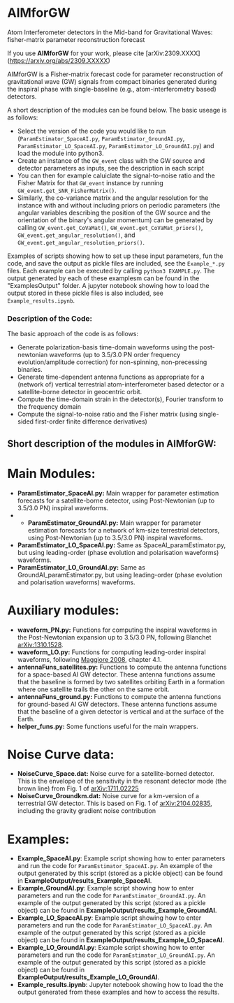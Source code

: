# AIMforGW
Atom Interferometer detectors in the Mid-band for Gravitational Waves: fisher-matrix parameter reconstruction forecast

If you use **AIMforGW** for your work, please cite [arXiv:2309.XXXX] (https://arxiv.org/abs/2309.XXXXX)

AIMforGW is a Fisher-matrix forecast code for parameter reconstruction of gravitational wave (GW) signals from compact binaries generated during the inspiral phase with single-baseline (e.g., atom-interferometry based) detectors.

A short description of the modules can be found below. 
The basic useage is as follows:
- Select the version of the code you would like to run (`ParamEstimator_SpaceAI.py`,  `ParamEstimator_GroundAI.py`, `ParamEstimator_LO_SpaceAI.py`,  `ParamEstimator_LO_GroundAI.py`) and load the module into python3.
- Create an instance of the `GW_event` class with the GW source and detector parameters as inputs, see the description in each script
- You can then for example caluiclate the signal-to-noise ratio and the Fisher Matrix for that `GW_event` instance by running `GW_event.get_SNR_FisherMatrix()`.
- Similarly, the co-variance matrix and the angular resolution for the instance with and without including priors on periodic parameters (the angular variables describing the position of the GW source and the orientation of the binary's angular momentum) can be generated by calling `GW_event.get_CoVaMat()`, `GW_event.get_CoVaMat_priors()`, `GW_event.get_angular_resolution()`, and `GW_event.get_angular_resolution_priors()`.

Examples of scripts showing how to set up these input parameters, fun the code, and save the output as pickle files are included, see the `Example_*.py` files. Each example can be executed by calling `python3 EXAMPLE.py`. The output generated by each of these examplesm can be found in the "ExamplesOutput" folder. A jupyter notebook showing how to load the output stored in these pickle files is also included, see `Example_results.ipynb`.

### Description of the Code:
The basic approach of the code is as follows:
- Generate polarization-basis time-domain waveforms using the post-newtonian waveforms (up to 3.5/3.0 PN order frequency evolution/amplitude correction) for non-spinning, non-precessing binaries.
- Generate time-dependent antenna functions as appropriate for a (network of) vertical terrestrial atom-interferometer based detector or a satellite-borne detector in geocentric orbit.
- Compute the time-domain strain in the detector(s), Fourier transform to the frequency domain
- Compute the signal-to-noise ratio and the Fisher matrix (using single-sided first-order finite difference derivatives)

## Short description of the modules in **AIMforGW**:
# Main Modules:
- **ParamEstimator_SpaceAI.py:** Main wrapper for parameter estimation forecasts for a satellite-borne detector, using Post-Newtonian (up to 3.5/3.0 PN) inspiral waveforms.
- - **ParamEstimator_GroundAI.py:** Main wrapper for parameter estimation forecasts for a network of km-size terrestrial detectors, using Post-Newtonian (up to 3.5/3.0 PN) inspiral waveforms.
- **ParamEstimator_LO_SpaceAI.py:** Same as SpaceAI_paramEstimator.py, but using leading-order (phase evolution and polarisation waveforms) waveforms.
- **ParamEstimator_LO_GroundAI.py:** Same as GroundAI_paramEstimator.py, but using leading-order (phase evolution and polarisation waveforms) waveforms.

# Auxiliary modules:
- **waveform_PN.py:** Functions for computing the inspiral waveforms in the Post-Newtonian expansion up to 3.5/3.0 PN, following Blanchet [arXiv:1310.1528](https://arxiv.org/abs/1310.1528).
- **waveform_LO.py:** Functions for computing leading-order inspiral waveforms, following [Maggiore 2008](https://oxford.universitypressscholarship.com/view/10.1093/acprof:oso/9780198570745.001.0001/acprof-9780198570745), chapter 4.1.
- **antennaFuns_satellites.py:** Functions to compute the antenna functions for a space-based AI GW detector. These antenna functions assume that the baseline is formed by two satellites orbiting Earth in a formation where one satellite trails the other on the same orbit.
- **antennaFuns_ground.py:** Functions to compute the antenna functions for ground-based AI GW detectors. These antenna functions assume that the baseline of a given detector is vertical and at the surface of the Earth.
- **helper_funs.py:** Some functions useful for the main wrappers.

# Noise Curve data:
- **NoiseCurve_Space.dat:** Noise curve for a satellite-borned detector. This is the envelope of the sensitivity in the resonant detector mode (the brown line) from Fig. 1 of [arXiv:1711.02225](https://arxiv.org/abs/1711.02225)
- **NoiseCurve_Groundkm.dat:** Noise curve for a km-version of a terrestrial GW detector. This is based on Fig. 1 of [arXiv:2104.02835](https://arxiv.org/abs/2104.02835), including the gravity gradient noise contribution

# Examples:
- **Example_SpaceAI.py**: Example script showing how to enter parameters and run the code for `ParamEstimator_SpaceAI.py`. An example of the output generated by this script (stored as a pickle object) can be found in **ExampleOutput/results_Example_SpaceAI**.
- **Example_GroundAI.py**: Example script showing how to enter parameters and run the code for `ParamEstimator_GroundAI.py`. An example of the output generated by this script (stored as a pickle object) can be found in **ExampleOutput/results_Example_GroundAI**.
- **Example_LO_SpaceAI.py**: Example script showing how to enter parameters and run the code for `ParamEstimator_LO_SpaceAI.py`. An example of the output generated by this script (stored as a pickle object) can be found in **ExampleOutput/results_Example_LO_SpaceAI**.
- **Example_LO_GroundAI.py**: Example script showing how to enter parameters and run the code for `ParamEstimator_LO_GroundAI.py`. An example of the output generated by this script (stored as a pickle object) can be found in **ExampleOutput/results_Example_LO_GroundAI**.
- **Example_results.ipynb**: Jupyter notebook showing how to load the the output generated from these examples and how to access the results.
